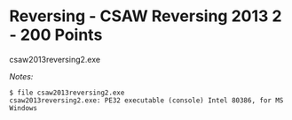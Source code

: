 # Reversing - CSAW Reversing 2013 2 - 200 Points  

csaw2013reversing2.exe  

_Notes:_  

	$ file csaw2013reversing2.exe  
	csaw2013reversing2.exe: PE32 executable (console) Intel 80386, for MS Windows  

